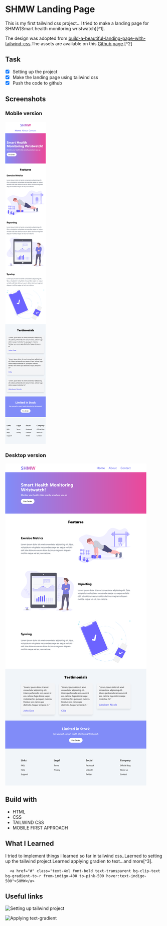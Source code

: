 # SHMW Landing Page

  This is my first tailwind css project...I tried to make a landing page for SHMW(Smart health monitoring wristwatch)[^1].

  The design was adopted from [build-a-beautiful-landing-page-with-tailwind-css](https://assets.digitalocean.com/articles/build-a-beautiful-landing-page-with-tailwind-css/1.png).The assets are available on this [Github page](https://github.com/ammezie/tailwind_landing_page/tree/master/assets).[^2] 

## Task

- [x] Setting up the project
- [x] Make the landing page using tailwind css
- [x] Push the code to github

## Screenshots

### Mobile version
![Mobile version](SHMW_Landing_page_mobile_version.png)

### Desktop version
![Desktop version](SHMW_Landing_page-desktop_version.png)

## Build with

* HTML
* CSS
* TAILWIND CSS
* MOBILE FIRST APPROACH

## What I Learned

  I tried to implement things i learned so far in tailwind css..Laerned to setting up the tailwind project.Learned applying gradien to text...and more[^3].

  ```
    <a href="#" class="text-4xl font-bold text-transparent bg-clip-text bg-gradient-to-r from-indigo-400 to-pink-500 hover:text-indigo-500">SHMW</a>

  ```

 ## Useful links

 ![Setting up tailwind project](https://www.youtube.com/watch?v=yyxbuZCaoxU)

 ![Applying text-gradient](https://benborgers.com/posts/tailwind-gradient-text)
